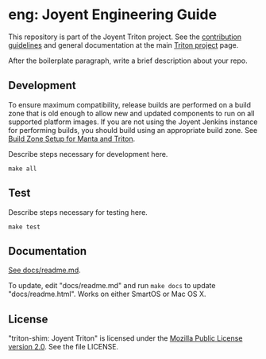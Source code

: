 <!--
    This Source Code Form is subject to the terms of the Mozilla Public
    License, v. 2.0. If a copy of the MPL was not distributed with this
    file, You can obtain one at http://mozilla.org/MPL/2.0/.
-->

<!--
    Copyright 2020 Joyent, Inc.
-->

# eng: Joyent Engineering Guide

This repository is part of the Joyent Triton project. See the [contribution
guidelines][2] and general documentation at the main
[Triton project][1] page.


After the boilerplate paragraph, write a brief description about your repo.


## Development

To ensure maximum compatibility, release builds are performed on a build zone
that is old enough to allow new and updated components to run on all supported
platform images.  If you are not using the Joyent Jenkins instance for
performing builds, you should build using an appropriate build zone.  See
[Build Zone Setup for Manta and Triton](https://github.com/joyent/triton/blob/master/docs/developer-guide/build-zone-setup.md).

Describe steps necessary for development here.

    make all


## Test

Describe steps necessary for testing here.

    make test


## Documentation

[See docs/readme.md](docs/readme.md).

To update, edit "docs/readme.md" and run `make docs`
to update "docs/readme.html". Works on either SmartOS or Mac OS X.


## License

"triton-shim: Joyent Triton" is licensed under the
[Mozilla Public License version 2.0](http://mozilla.org/MPL/2.0/).
See the file LICENSE.

[1]: https://github.com/joyent/triton
[2]: https://github.com/joyent/triton/blob/master/CONTRIBUTING.md
